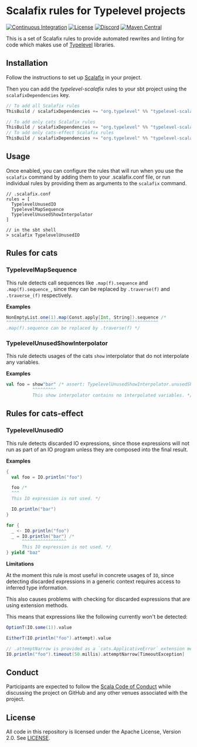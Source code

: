 # Scalafix rules for Typelevel projects

[![Continuous Integration](https://github.com/typelevel/typelevel-scalafix/actions/workflows/ci.yml/badge.svg)](https://github.com/typelevel/typelevel-scalafix/actions/workflows/ci.yml)
[![License](https://img.shields.io/github/license/typelevel/typelevel-scalafix.svg)](https://opensource.org/licenses/Apache-2.0)
[![Discord](https://img.shields.io/discord/632277896739946517.svg?label=&logo=discord&logoColor=ffffff&color=404244&labelColor=6A7EC2)](https://discord.gg/D7wY3aH7BQ)
[![Maven Central](https://img.shields.io/maven-central/v/org.typelevel/typelevel-scalafix_2.13)](https://search.maven.org/artifact/org.typelevel/typelevel-scalafix_2.13)

This is a set of Scalafix rules to provide automated rewrites and linting for code which makes use of [Typelevel](https://github.com/typelevel) libraries.

## Installation

Follow the instructions to set up [Scalafix](https://scalacenter.github.io/scalafix/docs/users/installation.html) in your project.

Then you can add the *typelevel-scalafix* rules to your sbt project using the `scalafixDependencies` key.

```scala
// To add all Scalafix rules
ThisBuild / scalafixDependencies += "org.typelevel" %% "typelevel-scalafix" % "0.1.2"

// To add only cats Scalafix rules
ThisBuild / scalafixDependencies += "org.typelevel" %% "typelevel-scalafix-cats" % "0.1.2"
// To add only cats-effect Scalafix rules
ThisBuild / scalafixDependencies += "org.typelevel" %% "typelevel-scalafix-cats-effect" % "0.1.2"
```

## Usage

Once enabled, you can configure the rules that will run when you use the `scalafix` command by adding them to your .scalafix.conf file, or run individual rules by providing them as arguments to the `scalafix` command.

```
// .scalafix.conf
rules = [
  TypelevelUnusedIO
  TypelevelMapSequence
  TypelevelUnusedShowInterpolator
]
```

```
// in the sbt shell
> scalafix TypelevelUnusedIO
```

## Rules for cats

### TypelevelMapSequence

This rule detects call sequences like `.map(f).sequence` and `.map(f).sequence_`, since they can be replaced by `.traverse(f)` and `.traverse_(f)` respectively.

**Examples**

```scala
NonEmptyList.one(1).map(Const.apply[Int, String]).sequence /*
^^^^^^^^^^^^^^^^^^^^^^^^^^^^^^^^^^^^^^^^^^^^^^^^^^^^^^^^^^
.map(f).sequence can be replaced by .traverse(f) */
```

### TypelevelUnusedShowInterpolator

This rule detects usages of the cats `show` interpolator that do not interpolate any variables.

**Examples**

```scala
val foo = show"bar" /* assert: TypelevelUnusedShowInterpolator.unusedShowInterpolator
          ^^^^^^^^^
          This show interpolator contains no interpolated variables. */
```

## Rules for cats-effect

### TypelevelUnusedIO

This rule detects discarded IO expressions, since those expressions will not run as part of an IO program unless they are composed into the final result.

**Examples**

```scala
{
  val foo = IO.println("foo")

  foo /*
  ^^^
  This IO expression is not used. */

  IO.println("bar")
}

for {
  _ <- IO.println("foo")
  _ = IO.println("bar") /*
      ^^^^^^^^^^^^^^^^^
      This IO expression is not used. */
} yield "baz"
```

**Limitations**

At the moment this rule is most useful in concrete usages of `IO`, since detecting discarded expressions in a generic context requires access to inferred type information.

This also causes problems with checking for discarded expressions that are using extension methods.

This means that expressions like the following currently won't be detected:

```scala
OptionT(IO.some(1)).value

EitherT(IO.println("foo").attempt).value

// .attemptNarrow is provided as a `cats.ApplicativeError` extension method
IO.println("foo").timeout(50.millis).attemptNarrow[TimeoutException]
```

## Conduct

Participants are expected to follow the [Scala Code of Conduct](https://www.scala-lang.org/conduct/) while discussing the project on GitHub and any other venues associated with the project.

## License

All code in this repository is licensed under the Apache License, Version 2.0.  See [LICENSE](./LICENSE).
